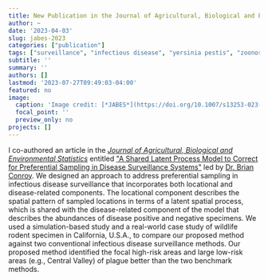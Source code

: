 ```yaml
---
title: New Publication in the Journal of Agricultural, Biological and Environmental Statistics
author: ~
date: '2023-04-03'
slug: jabes-2023
categories: ["publication"]
tags: ["surveillance", "infectious disease", "yersinia pestis", "zoonosis", "preferential sampling", "rodents", "California", "plague"]
subtitle: ''
summary: ''
authors: []
lastmod: '2023-07-27T09:49:03-04:00'
featured: no
image:
  caption: 'Image credit: [*JABES*](https://doi.org/10.1007/s13253-023-00535-4)'
  focal_point: ''
  preview_only: no
projects: []
---
```


I co-authored an article in the [*Journal of Agricultural, Biological and Environmental Statistics*](https://www.springer.com/journal/13253) entitled ["A Shared Latent Process Model to Correct for Preferential Sampling in Disease Surveillance Systems"](https://doi.org/10.1007/s13253-023-00535-4) led by [Dr. Brian Conroy](https://orcid.org/0000-0003-3329-0828). We designed an approach to address preferential sampling in infectious disease surveillance that incorporates both locational and disease-related components. The locational component describes the spatial pattern of sampled locations in terms of a latent spatial process, which is shared with the disease-related component of the model that describes the abundances of disease positive and negative specimens. We used a simulation-based study and a real-world case study of wildlife rodent specimen in California, U.S.A., to compare our proposed method against two conventional infectious disease surveillance methods. Our proposed method identified the focal high-risk areas and large low-risk areas (e.g., Central Valley) of plague better than the two benchmark methods.
